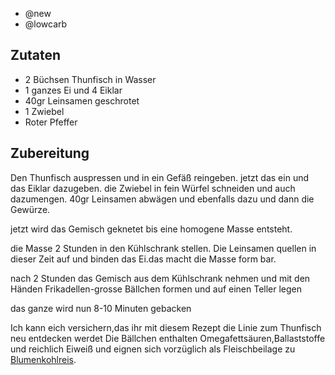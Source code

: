 - @new
- @lowcarb

## Zutaten
- 2 Büchsen Thunfisch in Wasser
- 1 ganzes Ei und 4 Eiklar
- 40gr Leinsamen geschrotet
- 1 Zwiebel
- Roter Pfeffer

## Zubereitung
Den Thunfisch auspressen und in ein Gefäß reingeben.
jetzt das ein und das Eiklar dazugeben.
die Zwiebel in fein Würfel schneiden und auch dazumengen.
40gr Leinsamen abwägen und ebenfalls dazu und dann die Gewürze.

jetzt wird das Gemisch geknetet bis eine homogene Masse entsteht.

die Masse 2 Stunden in den Kühlschrank stellen.
Die Leinsamen quellen in dieser Zeit auf und binden das Ei.das macht die Masse form bar.

nach 2 Stunden das Gemisch aus dem Kühlschrank nehmen und mit den Händen Frikadellen-grosse Bällchen formen und auf einen Teller legen

das ganze wird nun 8-10 Minuten gebacken

Ich kann eich versichern,das ihr mit diesem Rezept die Linie zum Thunfisch neu entdecken werdet
Die Bällchen enthalten Omegafettsäuren,Ballaststoffe und reichlich Eiweiß und eignen sich vorzüglich als Fleischbeilage zu [Blumenkohlreis](/beilagen/blumenkohlreis).

